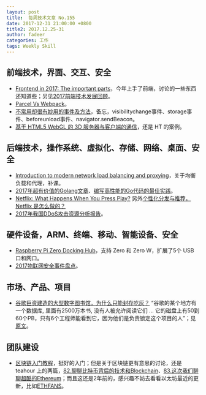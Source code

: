 ```yaml
---
layout: post
title:  每周技术文章 No.155
date: 2017-12-31 21:00:00 +0800
title2: 2017.12.25-31
author: fadeer
categories: 工作
tags: Weekly Skill
---
```


前端技术，界面、交互、安全
----
* [Frontend in 2017: The important parts](https://blog.logrocket.com/frontend-in-2017-the-important-parts-4548d085977f)，今年上手了前端，讨论的一些东西还知道些；另见[2017前端技术发展回顾](https://hijiangtao.github.io/2017/12/18/A-Recap-of-Front-End-Development-in-2017/)。
* [Parcel Vs Webpack](https://segmentfault.com/a/1190000012612891)。
* [不常用却很有妙用的事件及方法](https://segmentfault.com/a/1190000012644392)，备忘，visibilitychange事件、storage事件、beforeunload事件、navigator.sendBeacon。
* [基于 HTML5 WebGL 的 3D 服务器与客户端的通信](https://segmentfault.com/a/1190000012614842)，还是 HT 的案例。

后端技术，操作系统、虚拟化、存储、网络、桌面、安全
----
* [Introduction to modern network load balancing and proxying](https://blog.envoyproxy.io/introduction-to-modern-network-load-balancing-and-proxying-a57f6ff80236)，关于均衡负载和代理，补课。
* [2017年超有价值的Golang文章](http://colobu.com/2017/12/28/top-golang-articles-of-2017/)、[编写高性能的Go代码的最佳实践](http://colobu.com/2017/12/29/best-practices-for-writing-high-performance-Go-code/)。
* [Netflix: What Happens When You Press Play?](http://highscalability.com/blog/2017/12/11/netflix-what-happens-when-you-press-play.html) 另外[个性化分发与推荐，Netflix 是怎么做的？](http://36kr.com/p/5108854.html)
* [2017年我国DDoS攻击资源分析报告](2017年我国DDoS攻击资源分析报告)。

硬件设备，ARM、终端、移动、智能设备、安全
----
* [Raspberry Pi Zero Docking Hub](https://www.techbang.com/posts/55947-raspberry-pi-zero-also-has-an-expansion-base-to-provide-stable-usb-power)，支持 Zero 和 Zero W，扩展了5个 USB 口和网口。
* [2017物联网安全事件盘点](https://segmentfault.com/a/1190000012585170)。

市场、产品、项目
----
* [谷歌巨资建造的大型数字图书馆，为什么只能封存吃灰？](http://36kr.com/p/5109671.html) “谷歌的某个地方有一个数据库, 里面有2500万本书, 没有人被允许阅读它们 ... 它的磁盘上有50到60个PB，只有6个工程师能看到它，因为他们是负责锁定这个项目的人”；见[原文](https://www.theatlantic.com/technology/archive/2017/04/the-tragedy-of-google-books/523320/)。

团队建设
----
* [区块链入门教程](http://www.ruanyifeng.com/blog/2017/12/blockchain-tutorial.html)，挺好的入门；但是关于区块链更有意思的讨论，还是 teahour 上的两篇，[82.聊聊比特币背后的技术和Blockchain](http://teahour.fm/2015/12/27/talk-with-jan-about-bitcoin-and-blockchain.html)、[83.这次我们聊聊超酷的Ethereum](http://teahour.fm/2016/01/19/talk-with-jan-about-ehtereum.html)；而且这还是2年前的，感兴趣不妨去看看以太坊最近的更新，比如[ETHFANS](http://ethfans.org/)。




